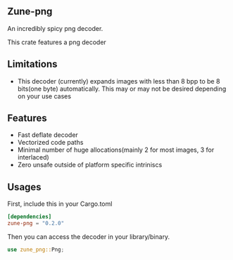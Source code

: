 ## Zune-png

An incredibly spicy png decoder.

This crate features a png decoder

## Limitations

- This decoder (currently) expands images with less than 8 bpp to be 8 bits(one byte)
  automatically.
  This may or may not be desired depending on your use cases

## Features

- Fast deflate decoder
- Vectorized code paths
- Minimal number of huge allocations(mainly 2 for most images, 3 for interlaced)
- Zero unsafe outside of platform specific intriniscs

## Usages

First, include this in your Cargo.toml

```toml
[dependencies]
zune-png = "0.2.0"
```

Then you can access the decoder in your library/binary.

```rust
use zune_png::Png;
```
